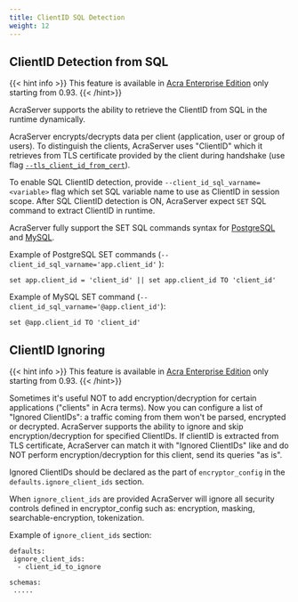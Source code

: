 ```yaml
---
title: ClientID SQL Detection
weight: 12
---
```


## ClientID Detection from SQL

{{< hint info >}}
This feature is available in [Acra Enterprise Edition](/acra/enterprise-edition/) only starting from 0.93.
{{< /hint>}}

AcraServer supports the ability to retrieve the ClientID from SQL in the runtime dynamically.

AcraServer encrypts/decrypts data per client (application, user or group of users). To distinguish the clients, AcraServer uses "ClientID" which it retrieves from TLS certificate provided by the client during handshake (use flag [`--tls_client_id_from_cert`](/acra/configuring-maintaining/general-configuration/acra-server/#tls)).

To enable SQL ClientID detection, provide `--client_id_sql_varname=<variable>` flag which set SQL variable name to use
as ClientID in session scope. After SQL ClientID detection is ON, AcraServer expect `SET` SQL command to extract
ClientID in runtime.

AcraServer fully support the SET SQL commands syntax
for [PostgreSQL](https://www.postgresql.org/docs/current/sql-set.html)
and [MySQL](https://dev.mysql.com/doc/refman/5.7/en/set-variable.html#set-variable-user-variables).

Example of PostgreSQL SET commands (`--client_id_sql_varname='app.client_id'` ):

```
set app.client_id = 'client_id' || set app.client_id TO 'client_id'
```

Example of MySQL SET command (`--client_id_sql_varname='@app.client_id'`):

```
set @app.client_id TO 'client_id'
```

## ClientID Ignoring

{{< hint info >}}
This feature is available in [Acra Enterprise Edition](/acra/enterprise-edition/) only starting from 0.93.
{{< /hint>}}

Sometimes it's useful NOT to add encryption/decryption for certain applications ("clients" in Acra terms). Now you can configure a list of "Ignored ClientIDs": a traffic coming from them won't be parsed, encrypted or decrypted.
AcraServer supports the ability to ignore and skip encryption/decryption for specified ClientIDs. If clientID is extracted from TLS certificate, AcraServer can match it with "Ignored ClientIDs" like and do NOT perform encryption/decryption for this client, send its queries "as is".

Ignored ClientIDs should be declared as the part of `encryptor_config` in the `defaults.ignore_client_ids` section.

When `ignore_client_ids` are provided AcraServer will ignore all security controls defined in encryptor_config such as: encryption, masking, searchable-encryption, tokenization.

Example of `ignore_client_ids` section:
```
defaults:
 ignore_client_ids:
  - client_id_to_ignore

schemas:
 .....
```
